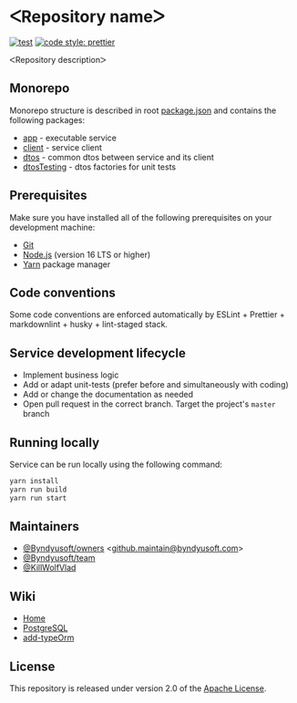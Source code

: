 # ᐸRepository nameᐳ

[![test](https://github.com/Byndyusoft/nest-template/actions/workflows/test.yaml/badge.svg?branch=master)](https://github.com/Byndyusoft/nest-template/actions/workflows/test.yaml)
[![code style: prettier](https://img.shields.io/badge/code_style-prettier-ff69b4.svg)](https://github.com/prettier/prettier)

ᐸRepository descriptionᐳ

## Monorepo

Monorepo structure is described in root [package.json](package.json) and contains the following packages:

- [app](packages/app) - executable service
- [client](packages/client) - service client
- [dtos](packages/dtos) - common dtos between service and its client
- [dtosTesting](packages/dtosTesting) - dtos factories for unit tests

## Prerequisites

Make sure you have installed all of the following prerequisites on your development machine:

- [Git](https://git-scm.com)
- [Node.js](https://nodejs.org) (version 16 LTS or higher)
- [Yarn](https://yarnpkg.com) package manager

## Code conventions

Some code conventions are enforced automatically by ESLint + Prettier + markdownlint + husky + lint-staged stack.

## Service development lifecycle

- Implement business logic
- Add or adapt unit-tests (prefer before and simultaneously with coding)
- Add or change the documentation as needed
- Open pull request in the correct branch. Target the project's `master` branch

## Running locally

Service can be run locally using the following command:

```bash
yarn install
yarn run build
yarn run start
```

## Maintainers

- [@Byndyusoft/owners](https://github.com/orgs/Byndyusoft/teams/owners) <<github.maintain@byndyusoft.com>>
- [@Byndyusoft/team](https://github.com/orgs/Byndyusoft/teams/team)
- [@KillWolfVlad](https://github.com/KillWolfVlad)

## Wiki

- [Home](https://github.com/Byndyusoft/nest-template/wiki)
- [PostgreSQL](https://github.com/Byndyusoft/nest-template/wiki/PostgreSQL)
- [add-typeOrm](https://github.com/Byndyusoft/nest-template/wiki/add-typeOrm)

## License

This repository is released under version 2.0 of the
[Apache License](https://www.apache.org/licenses/LICENSE-2.0).

